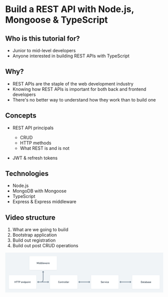 # Build a REST API with Node.js, Mongoose & TypeScript

## Who is this tutorial for?
* Junior to mid-level developers
* Anyone interested in building REST APIs with TypeScript

## Why?
* REST APIs are the staple of the web development industry
* Knowing how REST APIs is important for both back and frontend developers
* There's no better way to understand how they work than to build one

## Concepts
* REST API principals
    * CRUD
    * HTTP methods
    * What REST is and is not

* JWT & refresh tokens

## Technologies
* Node.js
* MongoDB with Mongoose
* TypeScript
* Express & Express middleware

## Video structure
1. What are we going to build
2. Bootstrap application
4. Build out registration
5. Build out post CRUD operations




![](./diagram.png)
